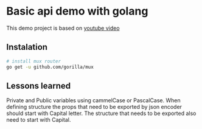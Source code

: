 # Basic api demo with golang

This demo project is based on [youtube video]()

## Instalation

```bash
# install mux router
go get -u github.com/gorilla/mux
```

## Lessons learned

Private and Public variables using cammelCase or PascalCase.
When defining structure the props that need to be exported by json encoder should start with Capital letter. The structure that needs to be exported also need to start with Capital.
